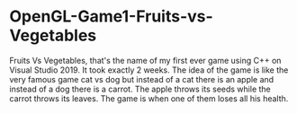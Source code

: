 # OpenGL-Game1-Fruits-vs-Vegetables
Fruits Vs Vegetables, that's the name of my first ever game using C++ on Visual Studio 2019. It took exactly 2 weeks. The idea of the game is like the very famous game cat vs dog but instead of a cat there is an apple and instead of a dog there is a carrot. The apple throws its seeds while the carrot throws its leaves. The game is when one of them loses all his health.
